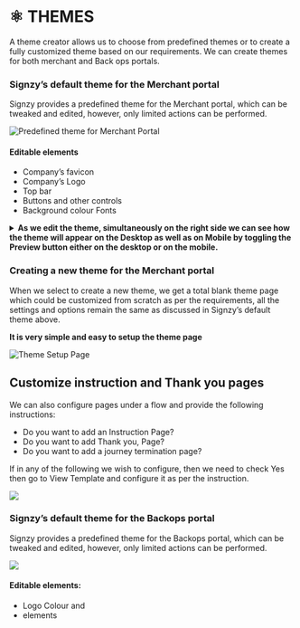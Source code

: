 # ⚛ THEMES

A theme creator allows us to choose from predefined themes or to create a fully customized theme based on our requirements. We can create themes for both merchant and Back ops portals.

### **Signzy’s default theme for the Merchant portal**

Signzy provides a predefined theme for the Merchant portal, which can be tweaked and edited, however, only limited actions can be performed.

![Predefined theme for Merchant Portal](https://lh3.googleusercontent.com/BtlEIJogB5VwnoQbx9q7T3PMBcYzoqk8nYJu0UwonDq9spG\_aqFHZj0rqKxggvVunbtMEkiVedZe43sYa4LR37euwk9CMVIyLLk998XnbS3tcLd\_lkmzzAwdAP3SWMb2LdvUIH9IcT4I5DT\_ig)

#### Editable elements&#x20;

* Company’s favicon&#x20;
* Company’s Logo&#x20;
* Top bar&#x20;
* Buttons and other controls&#x20;
* Background colour Fonts

<details>

<summary><strong>As we edit the theme, simultaneously on the right side we can see how the theme will appear on the Desktop as well as on Mobile by toggling the Preview button either on the desktop or on the mobile.</strong></summary>



</details>

### **Creating a new theme for the Merchant portal**

When we select to create a new theme, we get a total blank theme page which could be customized from scratch as per the requirements, all the settings and options remain the same as discussed in Signzy’s default theme above.

**It is very simple and easy to setup the theme page**

![Theme Setup Page](https://lh6.googleusercontent.com/dP-35EoX3zhY-fz1RBUrqzB0-2tiWfTJP58NnJWLa03X2o9AZUIWDd21N\_3sVPGI7cbII\_2eEXNEaLsshEYocFq-eTfvIpLfoh6rbEyVjLNwG05yIaqR55yKaE8yi2tRMAHTz2soXJIOX6wAQQ)

## **Customize instruction and Thank you pages**

We can also configure pages under a flow and provide the following instructions:&#x20;

* Do you want to add an Instruction Page?&#x20;
* Do you want to add Thank you, Page?&#x20;
* Do you want to add a journey termination page?

If in any of the following we wish to configure, then we need to check Yes then go to View Template and configure it as per the instruction.

![](https://lh6.googleusercontent.com/SYhVCGy1PbVKlAf0zZhE6WIbdKxAbmIz5fEXwwsi3KEx7TYI4qPcDh0toTFkXiktYdlYgJUkprLunM5RB4JdzSkzO3MxuAqCXdLlQU4kTPaN7IqHEnsH\_32WkP166LCs93m33H6BHf--M7Sgtw)

### **Signzy’s default theme for the Backops portal**

Signzy provides a predefined theme for the Backops portal, which can be tweaked and edited, however, only limited actions can be performed.

![](https://lh3.googleusercontent.com/19bKptyQKgfWVL2decg3tWFyI1F-\_0c1K\_XD1rihY8byJhC-50b6AYKpLhnl1XM52igemWzGVLLVYbv71zQtvmw5YvM3DHeUFmATi-7yUGcuwHv8PG0CaML4eXYh0xx2cnfFD5\_phJCd5-fdcQ)

#### **Editable elements:**

* Logo Colour and&#x20;
* elements
